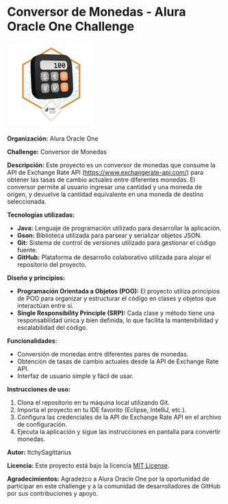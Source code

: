 **Conversor de Monedas - Alura Oracle One Challenge**
=====================================================

  <img src="Badge-Conversor.png" width="200" height="200" alt="Imagen de ejemplo">

**Organización:** Alura Oracle One

**Challenge:** Conversor de Monedas

**Descripción:**
Este proyecto es un conversor de monedas que consume la API de Exchange Rate API (https://www.exchangerate-api.com/) para obtener las tasas de cambio actuales entre diferentes monedas. El conversor permite al usuario ingresar una cantidad y una moneda de origen, y devuelve la cantidad equivalente en una moneda de destino seleccionada.

**Tecnologías utilizadas:**

* **Java:** Lenguaje de programación utilizado para desarrollar la aplicación.
* **Gson:** Biblioteca utilizada para parsear y serializar objetos JSON.
* **Git:** Sistema de control de versiones utilizado para gestionar el código fuente.
* **GitHub:** Plataforma de desarrollo colaborativo utilizada para alojar el repositorio del proyecto.

**Diseño y principios:**

* **Programación Orientada a Objetos (POO):** El proyecto utiliza principios de POO para organizar y estructurar el código en clases y objetos que interactúan entre sí.
* **Single Responsibility Principle (SRP):** Cada clase y método tiene una responsabilidad única y bien definida, lo que facilita la mantenibilidad y escalabilidad del código.

**Funcionalidades:**

* Conversión de monedas entre diferentes pares de monedas.
* Obtención de tasas de cambio actuales desde la API de Exchange Rate API.
* Interfaz de usuario simple y fácil de usar.

**Instrucciones de uso:**

1. Clona el repositorio en tu máquina local utilizando Git.
2. Importa el proyecto en tu IDE favorito (Eclipse, IntelliJ, etc.).
3. Configura las credenciales de la API de Exchange Rate API en el archivo de configuración.
4. Ejecuta la aplicación y sigue las instrucciones en pantalla para convertir monedas.

**Autor:**
ItchySagittarius

**Licencia:**
Este proyecto está bajo la licencia [MIT License](https://opensource.org/licenses/MIT).

**Agradecimientos:**
Agradezco a Alura Oracle One por la oportunidad de participar en este challenge y a la comunidad de desarrolladores de GitHub por sus contribuciones y apoyo.
